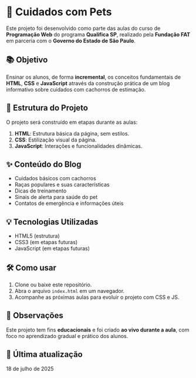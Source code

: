 # 🐾 Cuidados com Pets

Este projeto foi desenvolvido como parte das aulas do curso de **Programação Web** do programa **Qualifica SP**, realizado pela **Fundação FAT** em parceria com o **Governo do Estado de São Paulo**.

## 📚 Objetivo

Ensinar os alunos, de forma **incremental**, os conceitos fundamentais de **HTML**, **CSS** e **JavaScript** através da construção prática de um blog informativo sobre cuidados com cachorros de estimação.

## 🧱 Estrutura do Projeto

O projeto será construído em etapas durante as aulas:

1. **HTML**: Estrutura básica da página, sem estilos.
2. **CSS**: Estilização visual da página.
3. **JavaScript**: Interações e funcionalidades dinâmicas.

## ✨ Conteúdo do Blog

- Cuidados básicos com cachorros
- Raças populares e suas características
- Dicas de treinamento
- Sinais de alerta para saúde do pet
- Contatos de emergência e informações úteis

## 💡 Tecnologias Utilizadas

- HTML5 (estrutura)
- CSS3 (em etapas futuras)
- JavaScript (em etapas futuras)

## 🛠️ Como usar

1. Clone ou baixe este repositório.
2. Abra o arquivo `index.html` em um navegador.
3. Acompanhe as próximas aulas para evoluir o projeto com CSS e JS.

## 📌 Observações

Este projeto tem fins **educacionais** e foi criado **ao vivo durante a aula**, com foco no aprendizado gradual e prático dos alunos.

## 📅 Última atualização

18 de julho de 2025

